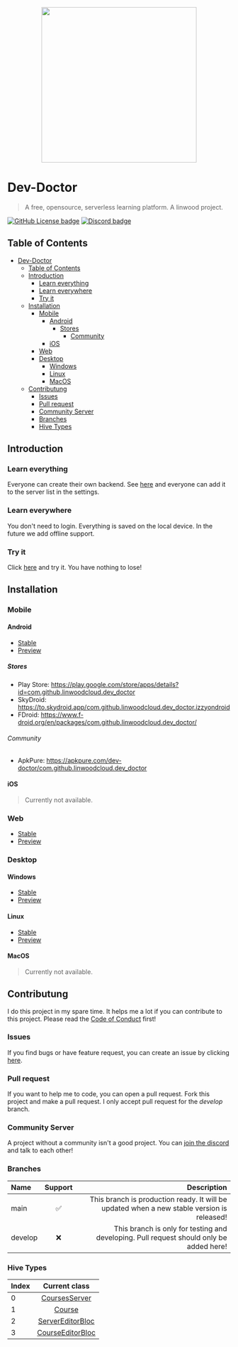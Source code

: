 <p align="center">
  <img src="https://raw.githubusercontent.com/LinwoodCloud/dev_doctor/develop/images/logo-colored.png" width="350px">
</p>

# Dev-Doctor

> A free, opensource, serverless learning platform. A linwood project.

[![GitHub License badge](https://img.shields.io/github/license/LinwoodCloud/dev_doctor?style=for-the-badge)](https://github.com/LinwoodCloud/dev_doctor/blob/main/LICENSE)
[![Discord badge](https://img.shields.io/discord/735424757142519848?style=for-the-badge)](https://discord.linwood.tk)

## Table of Contents

- [Dev-Doctor](#dev-doctor)
  - [Table of Contents](#table-of-contents)
  - [Introduction](#introduction)
    - [Learn everything](#learn-everything)
    - [Learn everywhere](#learn-everywhere)
    - [Try it](#try-it)
  - [Installation](#installation)
    - [Mobile](#mobile)
      - [Android](#android)
        - [Stores](#stores)
          - [Community](#community)
      - [iOS](#ios)
    - [Web](#web)
    - [Desktop](#desktop)
      - [Windows](#windows)
      - [Linux](#linux)
      - [MacOS](#macos)
  - [Contributung](#contributung)
    - [Issues](#issues)
    - [Pull request](#pull-request)
    - [Community Server](#community-server)
    - [Branches](#branches)
    - [Hive Types](#hive-types)

## Introduction

### Learn everything

Everyone can create their own backend. See [here](https://docs.dev-doctor.cf/docs/backend/own) and everyone can add it to the server list in the settings.

### Learn everywhere

You don't need to login. Everything is saved on the local device. In the future we add offline support.

### Try it

Click [here](https://dev-doctor.cf) and try it. You have nothing to lose!

## Installation

### Mobile

#### Android

- [Stable](https://github.com/LinwoodCloud/dev_doctor/releases/download/release/app-release.apk)
- [Preview](https://github.com/LinwoodCloud/dev_doctor/releases/download/preview/app-release.apk)

##### Stores

- Play Store: <https://play.google.com/store/apps/details?id=com.github.linwoodcloud.dev_doctor>
- SkyDroid: <https://to.skydroid.app/com.github.linwoodcloud.dev_doctor.izzyondroid>
- FDroid: <https://www.f-droid.org/en/packages/com.github.linwoodcloud.dev_doctor/>

###### Community

- ApkPure: <https://apkpure.com/dev-doctor/com.github.linwoodcloud.dev_doctor>

#### iOS

> Currently not available.

### Web

- [Stable](https://dev-doctor.cf)
- [Preview](https://preview.dev-doctor.cf)

### Desktop

#### Windows

- [Stable](https://github.com/LinwoodCloud/dev_doctor/releases/download/release/windows.zip)
- [Preview](https://github.com/LinwoodCloud/dev_doctor/releases/download/preview/windows.zip)

#### Linux

- [Stable](https://github.com/LinwoodCloud/dev_doctor/releases/download/release/linux.zip)
- [Preview](https://github.com/LinwoodCloud/dev_doctor/releases/download/preview/linux.zip)

#### MacOS

> Currently not available.

## Contributung

I do this project in my spare time. It helps me a lot if you can contribute to this project.
Please read the [Code of Conduct](CODE_OF_CONDUCT.md) first!

### Issues

If you find bugs or have feature request, you can create an issue by clicking [here](https://github.com/LinwoodCloud/dev_doctor/issues/new/choose).

### Pull request

If you want to help me to code, you can open a pull request. Fork this project and make a pull request. I only accept pull request for the *develop* branch.

### Community Server

A project without a community isn't a good project. You can [join the discord](https://discord.linwood.tk) and talk to each other!

### Branches

| Name    | Support |                                                                                Description |
| :------ | :-----: | -----------------------------------------------------------------------------------------: |
| main    |    ✅    | This branch is production ready. It will be updated when a new stable version is released! |
| develop |    ❌    |    This branch is only for testing and developing. Pull request should only be added here! |

### Hive Types

| Index |                   Current class                   |
| :---- | :-----------------------------------------------: |
| 0     |      [CoursesServer](lib/models/server.dart)      |
| 1     |         [Course](lib/models/course.dart)          |
| 2     | [ServerEditorBloc](lib/models/editor/server.dart) |
| 3     | [CourseEditorBloc](lib/models/editor/course.dart) |
